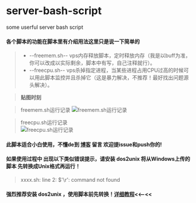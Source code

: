 # server-bash-script
some userful server bash script
#### 各个脚本的功能在脚本里有介绍用法这里只是说一下简单的 
>* --freemem.sh-- vps内存释放脚本，定时释放内存（我是以buff为准，你可以改成以实际剩余，脚本中有写，自己注释就行）。
>* --freecpu.sh-- vps杀掉指定进程，当某些进程占用CPU过高的时候可以用此脚本监控并且杀掉它（这是暴力解决，不推荐！最好找出问题源头解决）。

>**贴图时刻**  

>freemem.sh运行记录
![freemem.sh运行记录](https://i.imgur.com/C8ry52M.png) 

>freecpu.sh运行记录  
![freecpu.sh运行记录](https://i.imgur.com/PyL8S0L.png) 
#### 此脚本适合小白使用，不懂de到 [博客](https://mrxn.net) 留言 欢迎提issue和push你的!

#### 如果使用过程中 出现以下类似错误提示，请安装 dos2unix 将从Windows上传的脚本 先转换成Unix格式再运行！  

>xxxx.sh: line 2: $'\r': command not found  

#### 强烈推荐安装 dos2unix ，使用脚本前先转换！[详细教程](https://mrxn.net/jswz/570.html)<<——<<
